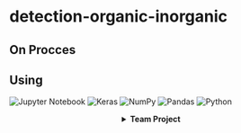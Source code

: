 # detection-organic-inorganic

## On Procces

## Using 
![Jupyter Notebook](https://img.shields.io/badge/jupyter-%23FA0F00.svg?style=for-the-badge&logo=jupyter&logoColor=white) ![Keras](https://img.shields.io/badge/Keras-%23D00000.svg?style=for-the-badge&logo=Keras&logoColor=white) ![NumPy](https://img.shields.io/badge/numpy-%23013243.svg?style=for-the-badge&logo=numpy&logoColor=white) 	![Pandas](https://img.shields.io/badge/pandas-%23150458.svg?style=for-the-badge&logo=pandas&logoColor=white) ![Python](https://img.shields.io/badge/python-3670A0?style=for-the-badge&logo=python&logoColor=ffdd54)


</p>

<details align="center">
  <summary><b>Team Project</summary>
    <ul>
      <li>
        <a href="https://github.com/Stalker-moment">
          Muh. Tier Sinyo C. U. S.
        </a>
      </li>
      <li>
        <a href="https://github.com/albanijohanes">
          Albani Boutje Johanes
        </a>
      </li>
    </ul>
</details>

<br>
